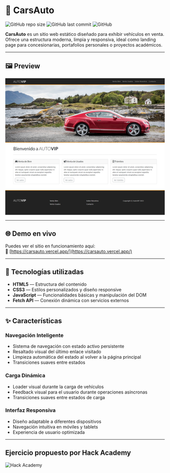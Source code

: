 ﻿# 🚗 CarsAuto

![GitHub repo size](https://img.shields.io/github/repo-size/cristianbarreiro/carsauto)
![GitHub last commit](https://img.shields.io/github/last-commit/cristianbarreiro/carsauto)
![GitHub](https://img.shields.io/github/license/cristianbarreiro/carsauto)

**CarsAuto** es un sitio web estático diseñado para exhibir vehículos en venta. Ofrece una estructura moderna, limpia y responsiva, ideal como landing page para concesionarias, portafolios personales o proyectos académicos.

---

## 🖼️ Preview

![Preview de CarsAuto](./desktop-preview.jpeg)

---

## 🌐 Demo en vivo

Puedes ver el sitio en funcionamiento aquí:  
🔗 [https://carsauto.vercel.app/](https://carsauto.vercel.app/)

---

## 🧰 Tecnologías utilizadas

- **HTML5** — Estructura del contenido
- **CSS3** — Estilos personalizados y diseño responsive
- **JavaScript** — Funcionalidades básicas y manipulación del DOM
- **Fetch API** — Conexión dinámica con servicios externos

---

## ✨ Características

### Navegación Inteligente
- Sistema de navegación con estado activo persistente
- Resaltado visual del último enlace visitado
- Limpieza automática del estado al volver a la página principal
- Transiciones suaves entre estados

### Carga Dinámica
- Loader visual durante la carga de vehículos
- Feedback visual para el usuario durante operaciones asíncronas
- Transiciones suaves entre estados de carga

### Interfaz Responsiva
- Diseño adaptable a diferentes dispositivos
- Navegación intuitiva en móviles y tablets
- Experiencia de usuario optimizada

---

## Ejercicio propuesto por Hack Academy

![ Hack Academy ](https://i.imgur.com/vaVfsa2.png)
